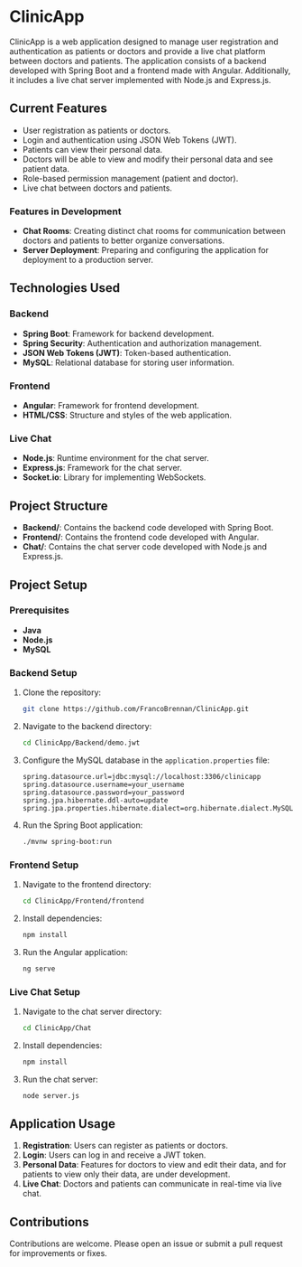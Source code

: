 # ClinicApp

ClinicApp is a web application designed to manage user registration and authentication as patients or doctors and provide a live chat platform between doctors and patients. The application consists of a backend developed with Spring Boot and a frontend made with Angular. Additionally, it includes a live chat server implemented with Node.js and Express.js.

## Current Features

- User registration as patients or doctors.
- Login and authentication using JSON Web Tokens (JWT).
- Patients can view their personal data.
- Doctors will be able to view and modify their personal data and see patient data.
- Role-based permission management (patient and doctor).
- Live chat between doctors and patients.

### Features in Development

- **Chat Rooms**: Creating distinct chat rooms for communication between doctors and patients to better organize conversations.
- **Server Deployment**: Preparing and configuring the application for deployment to a production server.

## Technologies Used

### Backend

- **Spring Boot**: Framework for backend development.
- **Spring Security**: Authentication and authorization management.
- **JSON Web Tokens (JWT)**: Token-based authentication.
- **MySQL**: Relational database for storing user information.

### Frontend

- **Angular**: Framework for frontend development.
- **HTML/CSS**: Structure and styles of the web application.

### Live Chat

- **Node.js**: Runtime environment for the chat server.
- **Express.js**: Framework for the chat server.
- **Socket.io**: Library for implementing WebSockets.

## Project Structure

- **Backend/**: Contains the backend code developed with Spring Boot.
- **Frontend/**: Contains the frontend code developed with Angular.
- **Chat/**: Contains the chat server code developed with Node.js and Express.js.

## Project Setup

### Prerequisites

- **Java**
- **Node.js**
- **MySQL**

### Backend Setup

1. Clone the repository:

    ```sh
    git clone https://github.com/FrancoBrennan/ClinicApp.git
    ```

2. Navigate to the backend directory:

    ```sh
    cd ClinicApp/Backend/demo.jwt
    ```

3. Configure the MySQL database in the `application.properties` file:

    ```properties
    spring.datasource.url=jdbc:mysql://localhost:3306/clinicapp
    spring.datasource.username=your_username
    spring.datasource.password=your_password
    spring.jpa.hibernate.ddl-auto=update
    spring.jpa.properties.hibernate.dialect=org.hibernate.dialect.MySQLDialect
    ```

4. Run the Spring Boot application:

    ```sh
    ./mvnw spring-boot:run
    ```

### Frontend Setup

1. Navigate to the frontend directory:

    ```sh
    cd ClinicApp/Frontend/frontend
    ```

2. Install dependencies:

    ```sh
    npm install
    ```

3. Run the Angular application:

    ```sh
    ng serve
    ```

### Live Chat Setup

1. Navigate to the chat server directory:

    ```sh
    cd ClinicApp/Chat
    ```

2. Install dependencies:

    ```sh
    npm install
    ```

3. Run the chat server:

    ```sh
    node server.js
    ```

## Application Usage

1. **Registration**: Users can register as patients or doctors.
2. **Login**: Users can log in and receive a JWT token.
3. **Personal Data**: Features for doctors to view and edit their data, and for patients to view only their data, are under development.
4. **Live Chat**: Doctors and patients can communicate in real-time via live chat.

## Contributions

Contributions are welcome. Please open an issue or submit a pull request for improvements or fixes.
